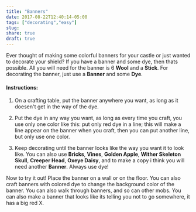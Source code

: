 ```yaml
---
title: "Banners"
date: 2017-08-22T12:40:14-05:00
tags: ["decorating","easy"]
slug:
share: true
draft: true
---
```

Ever thought of making some colorful banners for your castle or just wanted to decorate your shield? If you have a banner and some dye, then thats possible. All you will need for the banner is 6 **Wool** and a **Stick**. For decorating the banner, just use a **Banner** and some **Dye**.

<!--more-->

#### Instructions:

1. On a crafting table, put the banner anywhere you want, as long as it doesen't get in the way of the dye.

2. Put the dye in any way you want, as long as every time you craft, you use only one color like this: put only red dye in a line; this will make a line appear on the banner when you craft, then you can put another line, but only use one color.

3. Keep decorating until the banner looks like the way you want it to look like. You can also use **Bricks**, **Vines**, **Golden Apple**, **Wither Skeleton Skull**, **Creeper Head**, **Oxeye Daisy**, and to make a copy i think you will need another **Banner**. Always use dye!

Now to try it out! Place the banner on a wall or on the floor. You can also craft banners with colored dye to change the background color of the banner. You can also walk through banners, and so can other mobs. You can also make a banner that looks like its telling you not to go somewhere, it has a big red X.
